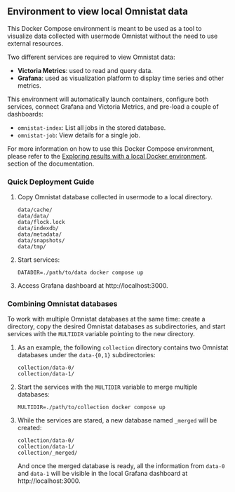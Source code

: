 ## Environment to view local Omnistat data

This Docker Compose environment is meant to be used as a tool to visualize
data collected with usermode Omnistat without the need to use external
resources.

Two different services are required to view Omnistat data:
 - **Victoria Metrics**: used to read and query data.
 - **Grafana**: used as visualization platform to display time series and
   other metrics.

This environment will automatically launch containers, configure both services,
connect Grafana and Victoria Metrics, and pre-load a couple of dashboards:
 - `omnistat-index`: List all jobs in the stored database.
 - `omnistat-job`: View details for a single job.

For more information on how to use this Docker Compose environment, please
refer to the [Exploring results with a local Docker
environment](https://amdresearch.github.io/omnistat/installation/user-mode.html#exploring-results-with-a-local-docker-environment).
section of the documentation.

### Quick Deployment Guide

1. Copy Omnistat database collected in usermode to a local directory.
   ```
   data/cache/
   data/data/
   data/flock.lock
   data/indexdb/
   data/metadata/
   data/snapshots/
   data/tmp/
   ```
2. Start services:
   ```
   DATADIR=./path/to/data docker compose up
   ```
3. Access Grafana dashboard at http://localhost:3000.

### Combining Omnistat databases

To work with multiple Omnistat databases at the same time: create a directory,
copy the desired Omnistat databases as subdirectories, and start services with
the `MULTIDIR` variable pointing to the new directory.

1. As an example, the following `collection` directory contains two Omnistat
   databases under the `data-{0,1}` subdirectories:
   ```
   collection/data-0/
   collection/data-1/
   ```
2. Start the services with the `MULTIDIR` variable to merge multiple
   databases:
   ```
   MULTIDIR=./path/to/collection docker compose up
   ```
3. While the services are stared, a new database named `_merged` will be
   created:
   ```
   collection/data-0/
   collection/data-1/
   collection/_merged/
   ```
   And once the merged database is ready, all the information from `data-0`
   and `data-1` will be visible in the local Grafana dashboard at
   http://localhost:3000.
